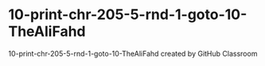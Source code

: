 # 10-print-chr-205-5-rnd-1-goto-10-TheAliFahd
10-print-chr-205-5-rnd-1-goto-10-TheAliFahd created by GitHub Classroom
